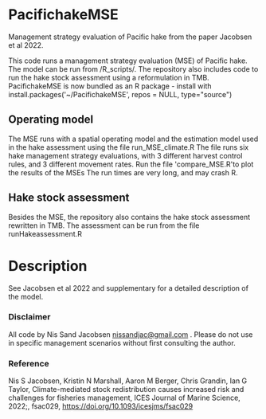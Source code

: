 # PacifichakeMSE
Management strategy evaluation of Pacific hake from the paper Jacobsen et al 2022.

This code runs a management strategy evaluation (MSE) of Pacific hake. The model can be run from /R_scripts/. The repository also includes code to run the hake stock assessment using a reformulation in TMB. PacifichakeMSE is now bundled as an R package - install with install.packages('~/PacifichakeMSE', repos = NULL, type="source")

## Operating model
The MSE runs with a spatial operating model and the estimation model used in the hake assessment using the file run_MSE_climate.R
The file runs six hake management strategy evaluations, with 3 different harvest control rules, and 3 different movement rates. Run the file 'compare_MSE.R'to plot the results of the MSEs
The run times are very long, and may crash R.

## Hake stock assessment
Besides the MSE, the repository also contains the hake stock assessment rewritten in TMB. The assessment can be run from the file runHakeassessment.R

# Description
See Jacobsen et al 2022 and supplementary for a detailed description of the model.
### Disclaimer
All code by Nis Sand Jacobsen nissandjac@gmail.com . Please do not use in specific management scenarios without first consulting the author.  
### Reference
Nis S Jacobsen, Kristin N Marshall, Aaron M Berger, Chris Grandin, Ian G Taylor, Climate-mediated stock redistribution causes increased risk and challenges for fisheries management, ICES Journal of Marine Science, 2022;, fsac029, https://doi.org/10.1093/icesjms/fsac029
